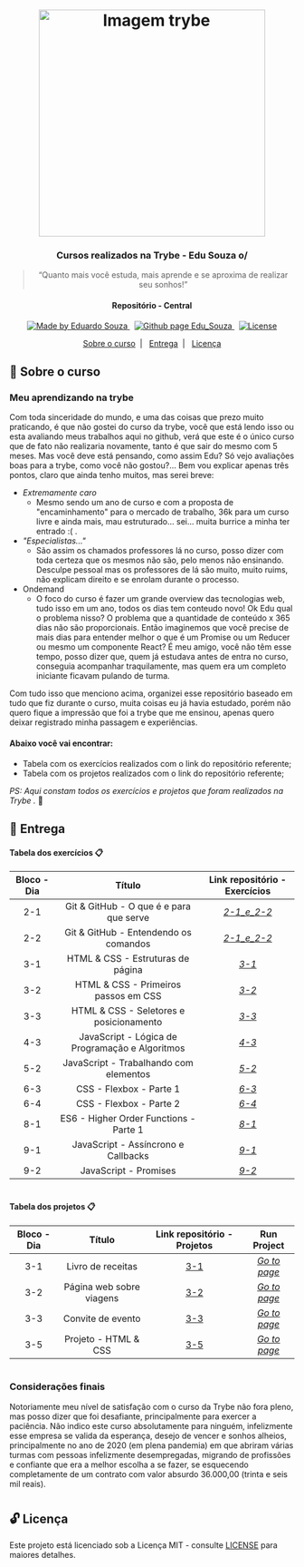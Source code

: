<h1 align="center">
    <img alt="Imagem trybe" src="https://i.ibb.co/d4W2x4g/trybe.png" width="400px" />
</h1>

<h3 align="center">
  Cursos realizados na Trybe - Edu Souza o/
</h3>

<blockquote align="center">“Quanto mais você estuda, mais aprende e se aproxima de realizar seu sonhos!”</blockquote>

<h4 align="center">
  Repositório - Central
</h4>

<p align="center">

  <a href="https://github.com/EduSouza-programmer" target="_blank">
    <img alt="Made by Eduardo Souza" src="https://img.shields.io/badge/made%20by-Edu%20Souza-%23F8952D">
  </a>&nbsp;

 <a href="https://edusouza-programmer.github.io/" target="_blank">
<img alt="Github page Edu_Souza " src="https://img.shields.io/badge/Github%20page-Edu_Souza-orange">
</a>&nbsp;

  <a href="LICENSE" >
    <img alt="License" src="https://img.shields.io/badge/license-MIT-%23F8952D">
  </a>

</p>

<p align="center">
  <a href="#rocket-Sobre-o-curso">Sobre o curso</a>&nbsp;&nbsp;|&nbsp;&nbsp;
  <a href="#postbox-Entrega"">Entrega</a>&nbsp;&nbsp;|&nbsp;&nbsp;
  <a href="#unlock-Licença">Licença</a>
</p>

## :rocket: Sobre o curso

### Meu aprendizando na trybe

Com toda sinceridade do mundo, e uma das coisas que prezo muito praticando, é que não gostei do curso da trybe, você que está lendo isso ou esta avaliando meus trabalhos aqui no github, verá que este é o único curso que de fato não realizaria novamente, tanto é que sair do mesmo com 5 meses. Mas você deve está pensando, como assim Edu? Só vejo avaliações boas para a trybe, como você não gostou?... Bem vou explicar apenas três pontos, claro que ainda tenho muitos, mas serei breve:

- _Extremamente caro_
  - Mesmo sendo um ano de curso e com a proposta de "encaminhamento" para o mercado de trabalho, 36k para um curso livre e ainda mais, mau estruturado... sei... muita burrice a minha ter entrado :( . 
- _"Especialistas..."_
  - São assim os chamados professores lá no curso, posso dizer com toda certeza que os mesmos não são, pelo menos não ensinando. Desculpe pessoal mas os professores de lá são muito, muito ruims, não explicam direito e se enrolam durante o processo.  
- Ondemand
  - O foco do curso é fazer um grande overview das tecnologias web, tudo isso em um ano, todos os dias tem conteudo novo! Ok Edu qual o problema nisso? O problema que a quantidade de conteúdo x 365 dias não são proporcionais. Então imaginemos que você precise de mais dias para entender melhor o que é um Promise ou um Reducer ou mesmo um componente React? É meu amigo, você não têm esse tempo, posso dizer que, quem já estudava antes de entra no curso, conseguia acompanhar traquilamente, mas quem era um completo iniciante ficavam pulando de turma.

Com tudo isso que menciono acima, organizei esse repositório baseado em tudo que fiz durante o curso, muita coisas eu já havia estudado, porém não quero fique a impressão que foi a trybe que me ensinou, apenas quero deixar registrado minha passagem e experiências.  
#### Abaixo você vai encontrar:

- Tabela com os exercícios realizados com o link do repositório referente;
- Tabela com os projetos realizados com o link do repositório referente;

_PS: Aqui constam todos os exercícios e projetos que foram realizados na Trybe ._ :running:

## :postbox: Entrega

#### Tabela dos exercícios :clipboard:

| Bloco - Dia |                     Título                      |                               Link repositório - Exercícios                               |
| :---------: | :---------------------------------------------: | :---------------------------------------------------------------------------------------: |
|     2-1     |     Git & GitHub - O que é e para que serve     | _[2-1_e_2-2](https://github.com/EduSouza-programmer/Trybe_Exercicio_2-1_e_2-2_Edu_Souza)_ |
|     2-2     |      Git & GitHub - Entendendo os comandos      | _[2-1_e_2-2](https://github.com/EduSouza-programmer/Trybe_Exercicio_2-1_e_2-2_Edu_Souza)_ |
|     3-1     |        HTML & CSS - Estruturas de página        |       _[3-1](https://github.com/EduSouza-programmer/Trybe_Exercicio_3-1_Edu_Souza)_       |
|     3-2     |      HTML & CSS - Primeiros passos em CSS       |       _[3-2](https://github.com/EduSouza-programmer/Trybe_Exercicio_3-2_Edu_Souza)_       |
|     3-3     |     HTML & CSS - Seletores e posicionamento     |       _[3-3](https://github.com/EduSouza-programmer/Trybe_Exercicio_3-3_Edu_Souza)_       |
|     4-3     | JavaScript - Lógica de Programação e Algoritmos |       _[4-3](https://github.com/EduSouza-programmer/Trybe_Exercicio_4-3_Edu_Souza)_       |
|     5-2     |     JavaScript - Trabalhando com elementos      |       _[5-2](https://github.com/EduSouza-programmer/Trybe_Exercicio_5-2_Edu_Souza)_       |
|     6-3     |             CSS - Flexbox - Parte 1             |       _[6-3](https://github.com/EduSouza-programmer/Trybe_Exercicio_6-3_Edu_Souza)_       |
|     6-4     |             CSS - Flexbox - Parte 2             |       _[6-4](https://github.com/EduSouza-programmer/Trybe_Exercicio_6-4_Edu_Souza)_       |
|     8-1     |     ES6 - Higher Order Functions - Parte 1      |       _[8-1](https://github.com/EduSouza-programmer/Trybe_Exercicio_8-1_Edu_Souza)_       |
|     9-1     |       JavaScript - Assíncrono e Callbacks       |       _[9-1](https://github.com/EduSouza-programmer/Trybe_Exercicio_9-1_Edu_Souza)_       |
|     9-2     |              JavaScript - Promises              |       _[9-2](https://github.com/EduSouza-programmer/Trybe_Exercicio_9-2_Edu_Souza)_       |


#

#### Tabela dos projetos :clipboard:

| Bloco - Dia |          Título          |  Link repositório - Projetos  |              Run Project               |
| :---------: | :----------------------: | :---------------------------: | :------------------------------------: |
|     3-1     |    Livro de receitas     | [3-1](https://bit.ly/2Ej92q4) | _[Go to page](https://bit.ly/3j6Goan)_ |
|     3-2     | Página web sobre viagens | [3-2](https://bit.ly/3hpqAPG) | _[Go to page](https://bit.ly/2CTWSDt)_ |
|     3-3     |    Convite de evento     | [3-3](https://bit.ly/3lbABSZ) | _[Go to page](https://bit.ly/31o5Hig)_ |
|     3-5     |   Projeto - HTML & CSS   | [3-5](https://bit.ly/3luM3cd) | _[Go to page](https://bit.ly/2YOkRLV)_ |


#

### Considerações finais

Notoriamente meu nível de satisfação com o curso da Trybe não fora pleno, mas posso dizer que foi desafiante, principalmente para exercer a paciência. Não indico este curso absolutamente para ninguém, infelizmente esse empresa se valida da esperança, desejo de vencer e sonhos alheios, principalmente no ano de 2020 (em plena pandemia) em que abriram várias turmas com pessoas infelizmente desempregadas, migrando de profissões e confiante que era a melhor escolha a se fazer, se esquecendo completamente de um contrato com valor absurdo 36.000,00 (trinta e seis mil reais).  

#

## :unlock: Licença

Este projeto está licenciado sob a Licença MIT - consulte [LICENSE](https://opensource.org/licenses/MIT) para maiores detalhes.
